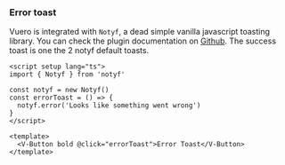 ### Error toast

Vuero is integrated with `Notyf`, a dead simple vanilla javascript
toasting library. You can check the plugin documentation on
<a href="https://github.com/caroso1222/notyf" target="_blank">Github</a>.
The success toast is one the 2 notyf default toasts.

<!--code-->

```vue
<script setup lang="ts">
import { Notyf } from 'notyf'

const notyf = new Notyf()
const errorToast = () => {
  notyf.error('Looks like something went wrong')
}
</script>

<template>
  <V-Button bold @click="errorToast">Error Toast</V-Button>
</template>
```

<!--/code-->
